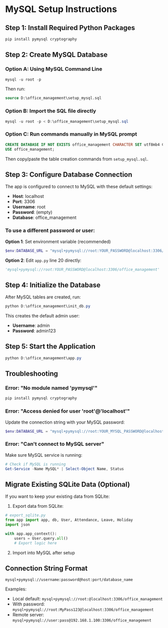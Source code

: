 # MySQL Setup Instructions

## Step 1: Install Required Python Packages
```powershell
pip install pymysql cryptography
```

## Step 2: Create MySQL Database

### Option A: Using MySQL Command Line
```powershell
mysql -u root -p
```

Then run:
```sql
source D:\office_management\setup_mysql.sql
```

### Option B: Import the SQL file directly
```powershell
mysql -u root -p < D:\office_management\setup_mysql.sql
```

### Option C: Run commands manually in MySQL prompt
```sql
CREATE DATABASE IF NOT EXISTS office_management CHARACTER SET utf8mb4 COLLATE utf8mb4_unicode_ci;
USE office_management;
```

Then copy/paste the table creation commands from `setup_mysql.sql`.

## Step 3: Configure Database Connection

The app is configured to connect to MySQL with these default settings:
- **Host**: localhost
- **Port**: 3306
- **Username**: root
- **Password**: (empty)
- **Database**: office_management

### To use a different password or user:

**Option 1**: Set environment variable (recommended)
```powershell
$env:DATABASE_URL = "mysql+pymysql://root:YOUR_PASSWORD@localhost:3306/office_management"
```

**Option 2**: Edit `app.py` line 20 directly:
```python
'mysql+pymysql://root:YOUR_PASSWORD@localhost:3306/office_management'
```

## Step 4: Initialize the Database

After MySQL tables are created, run:
```powershell
python D:\office_management\init_db.py
```

This creates the default admin user:
- **Username**: admin
- **Password**: admin123

## Step 5: Start the Application
```powershell
python D:\office_management\app.py
```

## Troubleshooting

### Error: "No module named 'pymysql'"
```powershell
pip install pymysql cryptography
```

### Error: "Access denied for user 'root'@'localhost'"
Update the connection string with your MySQL password:
```powershell
$env:DATABASE_URL = "mysql+pymysql://root:YOUR_MYSQL_PASSWORD@localhost:3306/office_management"
```

### Error: "Can't connect to MySQL server"
Make sure MySQL service is running:
```powershell
# Check if MySQL is running
Get-Service -Name MySQL* | Select-Object Name, Status
```

## Migrate Existing SQLite Data (Optional)

If you want to keep your existing data from SQLite:

1. Export data from SQLite:
```python
# export_sqlite.py
from app import app, db, User, Attendance, Leave, Holiday
import json

with app.app_context():
    users = User.query.all()
    # Export logic here
```

2. Import into MySQL after setup

## Connection String Format

```
mysql+pymysql://username:password@host:port/database_name
```

Examples:
- Local default: `mysql+pymysql://root:@localhost:3306/office_management`
- With password: `mysql+pymysql://root:MyPass123@localhost:3306/office_management`
- Remote server: `mysql+pymysql://user:pass@192.168.1.100:3306/office_management`
